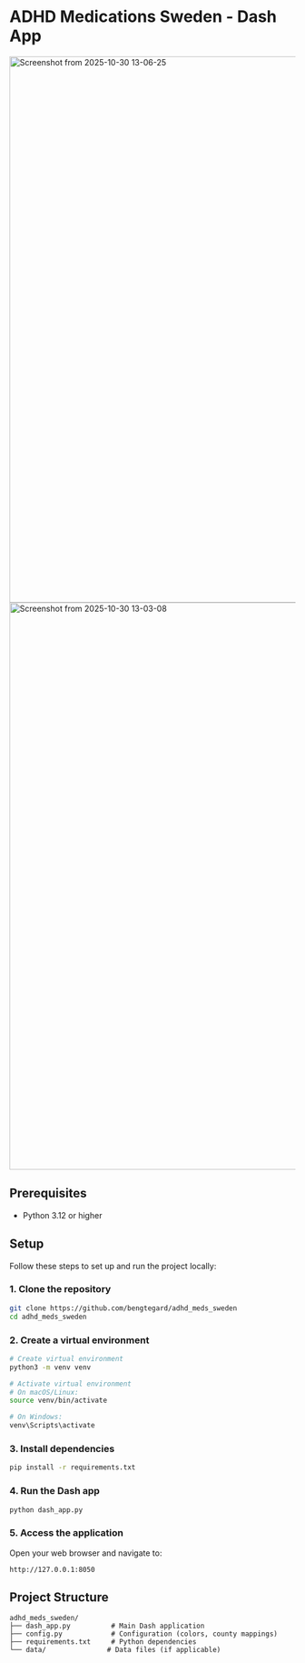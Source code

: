 # ADHD Medications Sweden - Dash App


<img width="1303" height="961" alt="Screenshot from 2025-10-30 13-06-25" src="https://github.com/user-attachments/assets/6474f625-b7cf-4258-a4f5-fdf18af3f3bb" />


<img width="1349" height="998" alt="Screenshot from 2025-10-30 13-03-08" src="https://github.com/user-attachments/assets/e8cd05d5-fa06-4b58-9680-2a8abbd4d76b" />


## Prerequisites

- Python 3.12 or higher

## Setup

Follow these steps to set up and run the project locally:

### 1. Clone the repository
```bash
git clone https://github.com/bengtegard/adhd_meds_sweden
cd adhd_meds_sweden
```

### 2. Create a virtual environment
```bash
# Create virtual environment
python3 -m venv venv

# Activate virtual environment
# On macOS/Linux:
source venv/bin/activate

# On Windows:
venv\Scripts\activate
```

### 3. Install dependencies
```bash
pip install -r requirements.txt
```

### 4. Run the Dash app
```bash
python dash_app.py
```

### 5. Access the application
Open your web browser and navigate to:
```
http://127.0.0.1:8050
```

## Project Structure
```
adhd_meds_sweden/
├── dash_app.py          # Main Dash application
├── config.py            # Configuration (colors, county mappings)
├── requirements.txt     # Python dependencies
└── data/               # Data files (if applicable)
```

